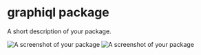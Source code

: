 # graphiql package

A short description of your package.

![A screenshot of your package](https://github.com/probablycorey.png)
![A screenshot of your package](https://github.com/josh.png)
